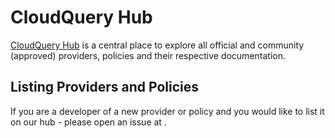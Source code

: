 # CloudQuery Hub

[CloudQuery Hub](https://hub.cloudquery.io/) is a central place to explore all official and community (approved) providers, policies and their respective documentation.

## Listing Providers and Policies

If you are a developer of a new provider or policy and you would like to list it on our hub - please open an issue at .